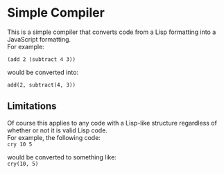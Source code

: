 # Simple Compiler

This is a simple compiler that converts code from a Lisp formatting into a JavaScript formatting.  
For example:  

`(add 2 (subtract 4 3))`

would be converted into: 

`add(2, subtract(4, 3))`

## Limitations

Of course this applies to any code with a Lisp-like structure regardless of whether or not it is valid Lisp code.  
For example, the following code:  
`cry 10 5`

would be converted to something like:  
`cry(10, 5)`
